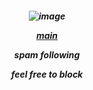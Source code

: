 <h5 align="center"


![image](https://github.com/user-attachments/assets/9cfc2ee3-86ac-4663-a3cb-73587fbc99fe)


[main](https://github.com/marikinonline4)


spam following

feel free to block 


